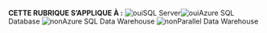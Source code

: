 <Token>**CETTE RUBRIQUE S’APPLIQUE À :** ![oui](media/yes.png)SQL Server![oui](media/yes.png)Azure SQL Database ![non](media/no.png)Azure SQL Data Warehouse ![non](media/no.png)Parallel Data Warehouse </Token>

